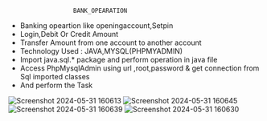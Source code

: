                       BANK_OPEARATION
 * Banking opeartion like openingaccount,Setpin
 * Login,Debit Or Credit Amount 
 * Transfer Amount from one account to another account
 * Technology Used : JAVA,MYSQL(PHPMYADMIN)
 * Import java.sql.* package and perform operation in java file
 * Access PhpMysqlAdmin using url  ,root,password & get connection from Sql imported classes
 * And perform the Task



![Screenshot 2024-05-31 160613](https://github.com/VinayD1382/Bank_Operation-/assets/114236808/dfbca84f-1d8a-4b10-95b3-5e32a46970ba)
![Screenshot 2024-05-31 160645](https://github.com/VinayD1382/Bank_Operation-/assets/114236808/7303f92b-db86-4066-910e-11ca382ccfd0)
![Screenshot 2024-05-31 160639](https://github.com/VinayD1382/Bank_Operation-/assets/114236808/a24a1dfe-3945-456b-a8e6-8d90f2f35ab5)
![Screenshot 2024-05-31 160630](https://github.com/VinayD1382/Bank_Operation-/assets/114236808/c210b8d2-1fc3-43f1-9948-3a705b293df5)
